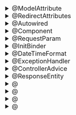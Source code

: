 <details markdown="1">
<summary style="font-size:20px;"> @ModelAttribute </summary>

# @ModelAttribute

- Spring에서 JSP파일에 반환되는 Model 객체에 속성값을 주입하거나, 바인딩할 때 사용되는 어노 테이션

1. 메서드에 사용하는 방식
```java
@ModelAttribute("serverTime")
public String getServerTime(Locale locale) {
    Date date = new Date();
    DateFormat dateFormat = DateFormat.getDateTimeInstance(DateFormat.LONG, DateFormat.LONG, locale);
    return dateFormat.format(date);
}
```

 - 위에서 serverTime 이름에 dateFormat.format(date)값을 바인딩한다. 해당 값은 ${serverTime} 형태로 JSP파일에서 사용 가능하다.

 2. 메서드 인수에 사용하는 방식
 ```java
 @RequestMapping(value="/memJoin", method=RequestMethod.POST)
public String memJoin(@ModelAttribute("mem") Member member) {
    service.memberRegister(member);
    return "memJoinOk";
}
 ```

 - HTTP요청에 들어있는 속성값들을 Member 객체에 자동으로 바인딩하게 된다. @ModelAttribute("[Name]") 형태로 사용할 경우 JSP 파일에서 ${[Name].property} 형태로 Model 객체 값을 사용 할 수 있다.
 - 전달될 때에는 클래스명의 앞글자는 소문자로 처리된다.
 - 반면에 기본 자료형의 경우는 파라미터로 선언하더라도 기본적으로 화면까지 전달되지 않는다. 때문에 강제로 전달받은 파라미터를 Model에 담아서 전달하고자 할때 필요한 어노테이션이다.
 - @ModelAttribute 가 걸린 파라미터는 타입에 관계없이 무조건 Model에 담아서 전달되므로, 파라미터로 전달된 데이터를 다시 화면에서 사용해야 할 경우에 유용하게 사용된다.

출처: https://engkimbs.tistory.com/694 [새로비]
</details>
<details markdown="1">
<summary style="font-size:20px;"> @RedirectAttributes </summary>

# @RedirectAttributes
- Model 타입과 더불어 스프링 MVC가 자동으로 전달해 주는 타입 중에는 RedirectAttributes타입이 존재한다.
- 일회성으로 데이터를 전달하는 용도로 사용
- 기존의 Servlet에서 response.sendRedirect()를 사용할 떄와 동일한 용도로 사용된다.
</details>

<details markdown="1">
<summary style="font-size:20px;"> @Autowired </summary>

# @Autowired
</details>

<details markdown="1">
<summary style="font-size:20px;"> @Component </summary>

# @Component
</details>

<details markdown="1">
<summary style="font-size:20px;"> @RequestParam </summary>

# @RequestParam
 - 스프링은 파라미터의 타입을 보고 객체를 생성하므로 파라미터의 타입은 List<>와같은 **인터페이스** 타입이아닌 실제적인 **클래스** 타입으로 지정한다 ex) ArrayList<> 타입
</details>
<details markdown="1">
<summary style="font-size:20px;"> @InitBinder </summary>

# @InitBinder
 - DTO에서와의 같이 파라미터값의 바인딩이 자동으로 되는 경우가 있지만. 그렇지 않은 경우 역시 존재한다. 예로 '2018-01-01'과 같은 날짜 데이터를 java.util.Date 타입으로 변환하는 작업이 그러하다.
    - 스프링 Controller에서는 파라미터를 바인딩할 때 자동으로 호출되는 @InitBinder를 이용해서 이러한 변환을 처리할 수 있다.
 ```java
 @InitBinder
	public void initBinder(WebDataBinder binder) {
		
		SimpleDateFormat dateFormat = new SimpleDateFormat("yyyy-MM-dd");
		binder.registerCustomEditor(java.util.Date.class, new CustomDateEditor(dateFormat, false));
		
	}
```
</details>

<details markdown="1">
<summary style="font-size:20px;"> @DateTimeFormat </summary>

# @DateTimeFormat
 - @InitBinder 와 동일한 작업(날짜 데이터를 java.util.Date 타입으로 변환)
 - @DatetimeFormat 사용 시 @initBinder는 제거 해야한다.(충돌 에러 발생)
```java
@DateTimeFormat(pattern = "yyyy/MM/dd")
	private Date dueDate;
```
</details>
<details markdown="1">
<summary style="font-size:20px;"> @ExceptionHandler </summary>

# @ExceptionHandler
 - 해당 메서드가 () 들어가는 예외 타입을 처리한다는 것을 의미
 - 속성으로 Exception 클래스 타입을 지정할 수 있다.
 - 아래의 예제로는 Exception.class를 지정하였으므로 모든 예외에 대한 처리가 except()만을 이용해서 처리할 수 있다.
```java
@ControllerAdvice
@Log4j
public class CommonExceptionAdvice {
	
	@ExceptionHandler(Exception.class)
	public String except(Exception ex, Model model) {
		
		log.error("Exception ......." + ex.getMessage());
		model.addAttribute("exception", ex);
		log.error(model);
		
		return "erro_page";
	}

}
```
</details>
<details markdown="1">
<summary style="font-size:20px;"> @ControllerAdvice </summary>

# @ControllerAdvice
 - 해당 객체가 스프링의 컨트롤러에서 발생하는 예외를 처리하는 존재임을 명시하는 용도
 ```java
@ControllerAdvice
@Log4j
public class CommonExceptionAdvice {
	
	@ExceptionHandler(Exception.class)
	public String except(Exception ex, Model model) {
		
		log.error("Exception ......." + ex.getMessage());
		model.addAttribute("exception", ex);
		log.error(model);
		
		return "erro_page";
	}

}
```
</details>
<details markdown="1">
<summary style="font-size:20px;"> @ResponseEntity </summary>

# @ResponseEntity
</details>
<details markdown="1">
<summary style="font-size:20px;"> @ </summary>

</details>
<details markdown="1">
<summary style="font-size:20px;"> @ </summary>

</details>
<details markdown="1">
<summary style="font-size:20px;"> @ </summary>

</details>
<details markdown="1">
<summary style="font-size:20px;"> @ </summary>

</details>
